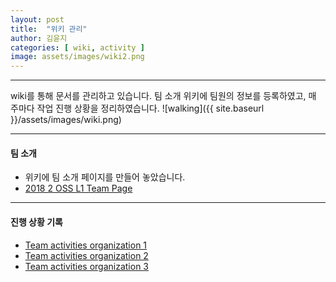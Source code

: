 ```yaml
---
layout: post
title:  "위키 관리"
author: 김윤지
categories: [ wiki, activity ]
image: assets/images/wiki2.png
---
```


***
wiki를 통해 문서를 관리하고 있습니다.
팀 소개 위키에 팀원의 정보를 등록하였고, 매 주마다 작업 진행 상황을 정리하였습니다.
![walking]({{ site.baseurl }}/assets/images/wiki.png)

***
#### 팀 소개

- 위키에 팀 소개 페이지를 만들어 놓았습니다.
- [2018 2 OSS L1 Team Page](https://github.com/18-2-SKKU-OSS/2018-2-OSS-L1/wiki/2018-2-OSS-L1-Team-Page)

***
#### 진행 상황 기록


- [Team activities organization 1](https://github.com/18-2-SKKU-OSS/2018-2-OSS-L1/wiki/Team-activities-organization--1)
- [Team activities organization 2](https://github.com/18-2-SKKU-OSS/2018-2-OSS-L1/wiki/Team-activities-organization-2)
- [Team activities organization 3](https://github.com/18-2-SKKU-OSS/2018-2-OSS-L1/wiki/Team-activities-organization-3)


